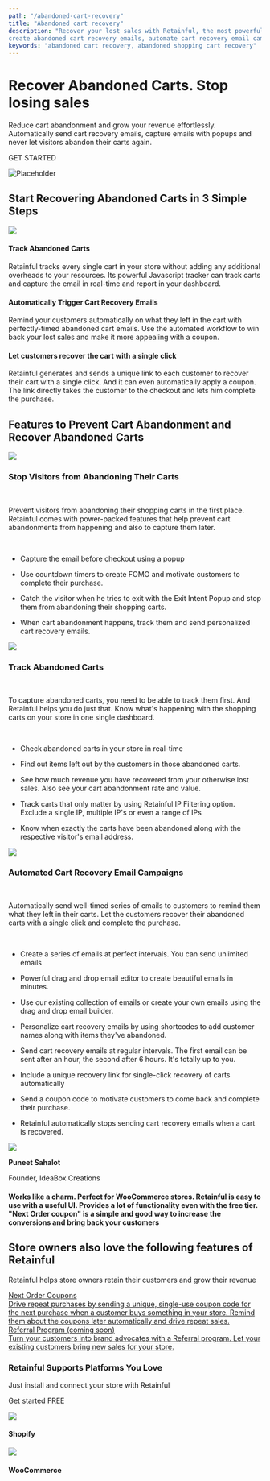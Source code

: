 ```yaml
---
path: "/abandoned-cart-recovery"
title: "Abandoned cart recovery"
description: "Recover your lost sales with Retainful, the most powerful abandoned cart recovery app. Grow your revenue,
create abandoned cart recovery emails, automate cart recovery email campaigns and do more now!"
keywords: "abandoned cart recovery, abandoned shopping cart recovery"
---
```

<div class="vip-page">

<container>

<headercontent>

<div  slot="left">

# Recover Abandoned Carts. Stop losing sales

Reduce cart abandonment and grow your revenue effortlessly. Automatically send cart recovery emails, capture emails with popups and never let visitors abandon their carts again.

<cta url="https://app.retainful.com/?utm_source=landing_page&utm_medium=abandoned_cart_recovery&utm_campaign=recover_your_cart&utm_term=cta" target="_blank" rel="noopener">GET STARTED</cta>

</div>

<div slot="right">

![Placeholder](../images/landingpage/abandoned-carts-recovery/Cart.jpg)

</div>

</headercontent>

</container>

<container>

<div class="p-5">

<div class="p-3 text-center">

## Start Recovering Abandoned Carts in 3 Simple Steps

</div>

<div class="p-3">

<featurecontent featurebodysizeleft="6" featurebodysizerigth="6">

<div slot="left" class="feature-step-image">

![](../images/landingpage/abandoned-carts-recovery/a-06.svg)

</div>

<div slot="right" class="step-container">

<div class="step-list">

#### Track Abandoned Carts 

Retainful tracks every single cart in your store without adding any additional overheads to your resources. Its powerful Javascript tracker can track carts and capture the email in real-time and report in your dashboard. 

</div>

<div class="step-list">

#### Automatically Trigger Cart Recovery Emails

Remind your customers automatically on what they left in the cart with perfectly-timed abandoned cart emails.  Use the automated workflow to win back your lost sales and make it more appealing with a coupon.

</div>

<div class="step-list">

#### Let customers recover the cart with a single click

Retainful generates and sends a unique link to each customer to recover their cart with a single click. And it can even automatically apply a coupon. The link directly takes the customer to the checkout and lets him complete the purchase.

</div>

</div>

</featurecontent>

</div>

</div>

</container>

<container>

<div class="text-center">

## Features to Prevent Cart Abandonment and Recover Abandoned Carts  

</div>

<div class="p-5">

<featurecontent featurebodysizeleft="6" featurebodysizerigth="6">

<div slot="left">

![](../images/landingpage/abandoned-carts-recovery/a-07.svg)

</div>

<div slot="right">

### Stop Visitors from Abandoning Their Carts

<br>

Prevent visitors from abandoning their shopping carts in the first place. Retainful comes with power-packed features that help prevent cart abandonments from happening and also to capture them later.

<br>

-   Capture the email before checkout using a popup
    
-   Use countdown timers to create FOMO and motivate customers to complete their purchase.
    
-   Catch the visitor when he tries to exit with the Exit Intent Popup and stop them from abandoning their shopping carts.
    
-   When cart abandonment happens, track them and send personalized cart recovery emails.


</div>

</featurecontent>

</div>

<div class="p-5">

<featurecontent featurebodysizeleft="6" featurebodysizerigth="6">

<div slot="right">

![](../images/landingpage/abandoned-carts-recovery/a-08.svg)

</div>

<div slot="left">

### Track Abandoned Carts

<br>

To capture abandoned carts, you need to be able to track them first. And Retainful helps you do just that. Know what's happening with the shopping carts on your store in one single dashboard.

<br>

-   Check abandoned carts in your store in real-time
    
-   Find out items left out by the customers in those abandoned carts.
    
-   See how much revenue you have recovered from your otherwise lost sales. Also see your cart abandonment rate and value.
    
-   Track carts that only matter by using Retainful IP Filtering option. Exclude a single IP, multiple IP's or even a range of IPs
    
-   Know when exactly the carts have been abandoned along with the respective visitor's email address.

</div>

</featurecontent>

</div>

<div class="p-5">

<featurecontent featurebodysizeleft="6" featurebodysizerigth="6">

<div slot="left">

![](../images/landingpage/abandoned-carts-recovery/a-09.svg)

</div>

<div slot="right">


### Automated Cart Recovery Email Campaigns

<br>

Automatically send well-timed series of emails to customers to remind them what they left in their carts. Let the customers recover their abandoned carts with a single click and complete the purchase.

<br>

-   Create a series of emails at perfect intervals. You can send unlimited emails
    
-   Powerful drag and drop email editor to create beautiful emails in minutes.
    
-   Use our existing collection of emails or create your own emails using the drag and drop email builder.
    
-   Personalize cart recovery emails by using shortcodes to add customer names along with items they've abandoned.
    
-   Send cart recovery emails at regular intervals. The first email can be sent after an hour, the second after 6 hours. It's totally up to you.
    
-   Include a unique recovery link for single-click recovery of carts automatically
    
-   Send a coupon code to motivate customers to come back and complete their purchase.
    
-   Retainful automatically stops sending cart recovery emails when a cart is recovered.

</div>

</featurecontent>

</div>

</container>

<div class="customer-testimonial-section">
<div class="testimonial-background-primary"></div>
<div class="testimonial-content container">
<row class="align-items-center">
<column size="4">
<div class="customer-quote">
<div class="customer-info text-right">
<div class="user-img">
<img src="https://raw.githubusercontent.com/retainful/site-images/master/reviews/puneetsahalot.jpg"
class="img-responsive" />
</div>
<div>
<p><strong>Puneet Sahalot</strong></p>
<p>Founder, IdeaBox Creations</p>
</div>
</div>
</div>
</column>
<column size="8">
<div class="customer-quote">
<h4>Works like a charm. Perfect for WooCommerce stores.
Retainful is easy to use with a useful UI. Provides a lot of functionality even with the free
tier. "Next Order coupon" is a simple and good way to increase the conversions and bring back
your customers</h4>
</div>
</column>
</row>
</div>
</div>
</div>

<container>

<div class="vip-page">
<div class="section-container">
<div class="programs-container-background d-none d-xl-block"></div>
<div class="row justify-content-center">
<div class="col-md-10">
<div class="row text-center justify-content-center">
<div class="col-lg-8 mb-2">

## Store owners also love the following features of Retainful

Retainful helps store owners retain their customers and grow their revenue

</div>
</div>

<div class="row justify-content-center">
<div class="col-auto mx-1">
<a class="program-card " href="#">
<img style="margin: 0 auto;" class="img img-responsive w-50" alt="" src="../images/landingpage/abandoned-carts-recovery/a-04.svg">
<div class="title text-default mb-0_5">
Next Order Coupons
</div>
<div class="body text-subdued">
Drive repeat purchases by sending a unique, single-use coupon code for the next purchase when a customer buys something in your store. Remind them about the coupons later automatically and drive repeat sales.
</div>
</a>
</div>
<div class="col-auto mx-1">
<a class="program-card" style="padding-bottom: 106px" href="#">
<img style="margin: 0 auto;" class="img img-responsive w-50" alt="" src="../images/landingpage/abandoned-carts-recovery/a-05.svg">
<div class="title text-default mb-0_5">
Referral Program (coming soon)
</div>
<div class="body text-subdued">
Turn your customers into brand advocates with a Referral program. Let your existing customers bring new sales for your store.
</div>
</a>
</div>
</div>
</div>
</div>
</div>
</div>
</container>

</div>

</div>

</div>
</div>
</container>

<container>

<div class="page-how-it-works">

<featurecontent featurebodysizeleft="6" featurebodysizerigth="6">

<div slot="left">

### Retainful Supports Platforms You Love


Just install and connect your store with Retainful

<cta url="https://app.retainful.com/?utm_source=landing_page&utm_medium=how_it_works&utm_campaign=get_started_free" target="_blank" class="btn-action">Get started FREE</cta>

</div>

<div slot="right">

<div class="integrated-store-list">
<div class="store-module">
<div class="store-logo">
<img src="https://raw.githubusercontent.com/retainful/site-images/master/menu-icons/shopify-icon.png" class="img-responsive" />
</div>
<div class="store-name">
<h4>Shopify</h4>
</div>
</div>
<div class="store-module">
<div class="store-logo">
<img src="https://raw.githubusercontent.com/retainful/site-images/master/menu-icons/woo-icon-logo.png" class="img-responsive" />
</div>
<div class="store-name">
<h4>WooCommerce</h4>
</div>
</div>
</div>

</div>

</featurecontent>

</div>

</container>

<getstarted>
</getstarted>
